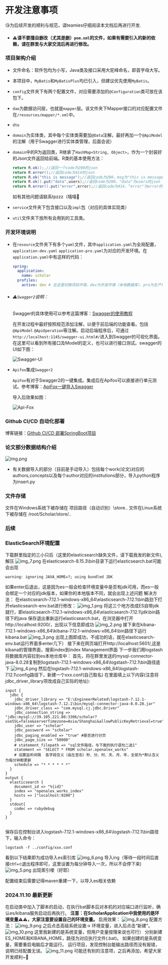 # 开发注意事项

😘为后续开发的顺利与规范，请teamies仔细阅读本文档后再进行开发.

* #### ⚠️请不要擅自删改（尤其是删）`pom.xml`的文件，如果有需要引入的新的依赖，请在群里与大家交流后再进行修改。

### 项目架构介绍

* 文件命名：软件包均为小写，Java类及接口采用大驼峰命名，即首字母大写。

* 本项目中，`MyBatis`和`MyBatisPlus`均已引入，但建议优先使用`MyBatis`。

* `config`文件夹下有两个配置文件，对应需要添加的`@Configuration`类可放在该包下。

* `dao`为数据访问层，也就是`mapper`层。该文件夹下Mapper接口的对应配置文件在`/resources/mapper/*.xml`中。
* `dto`
* `domain`为实体类，其中每个实体类需要加`@Data`注解，最好再加一个`@ApiModel`的注解（用于Swagger进行实体类管理，后面会说）

* `domain`中的R为返回类，R继承了`HashMap<String, Object>`，作为一个封装好的Json文件返回给前端。R类的基本使用方法：

  ```Java
  return R.ok();.//返回一个code为200的json
  return R.error();//返回code为414的json
  return R.ok("this is message");//返回code为200，msg为"this is message"的json
  return R.ok().put("data",users);//返回code为200，"data"为users的json
  return R.error().put("error",error);//返回code为414，“error"为error的json
  ```

  如有其他问题请联系tpzzz（嘻嘻🥵

* `service`文件夹下包含接口以及`impl`包（对应的具体实现类）

* `util`文件夹下放所有会用到的工具类。

### 开发环境说明

* 在`resource`文件夹下有多个`yaml`文件，其中`application.yaml`为全局配置，`application-dev.yaml`  `application-pro.yaml`为对应的开发环境。在`application.yaml`中有这样的代码：

  ```yaml
  spring:
    application:
      name: scholar
    profiles:
      active: dev # 在这里切换项目环境，dev为开发环境（本地数据库），pro为生产环境（已连接服务器数据库）
  
  ```

* ###### ⚠️`Swagger2`说明：

  Swagger的具体使用可以参考这篇博客：[Swagger的使用教程](https://blog.csdn.net/xhmico/article/details/125353535)

  在开发过程中最好按照规范添加注解，以便于前后端的功能查看。包括`@ApiModel` `@ApiOperation`等注解。启动后端程序后，可通过`http://localhost:1145/swagger-ui.html#/`进入到Swagger的可视化界面。在这里可以看到所有接口及Model的定义，也可以进行接口测试。swagger的UI如下图：

  ![Swagger-UI](docs/swagger-ui.png)

* `Apifox`集成`Swagger2`

  `ApiFox`有对于Swagger2的一键集成。集成后在Apifox可以直接进行单元测试。参考博客：[ApiFox一键导入Swagger](https://blog.csdn.net/gdjnrc_com/article/details/125560570#:~:text=Apifox%E5%A6%82%E4%BD%95%E4%B8%80%E9%94%AE)

  导入后效果如图：

  ![Api-Fox](docs/Api-fox.png)

### Github CI/CD 自动化部署 
博客链接：[Github CI/CD 部署SpringBoot项目](https://blog.csdn.net/weixin_46294086/article/details/133967079)

### 论文部分数据结构介绍
![img.png](论文数据库结构.png)

* 有关数据导入的部分（目前是手动导入）包括每个work(论文)对应的authors,concepts以及每个author对应的institutions部分，导入python程序为insert.py

### 文件存储
文件在Windows系统下被存储在 项目路径（自动识别）\store\..
文件在Linux系统下被存储在 /root/Scholar/store/..



### 后续


### ElasticSearch环境配置
下载群里指定的三小只后（这里的elasticsearch缺失文件，请下载我发的新文件),解压
![img_7.png](img_7.png)
在elasticsearch-8.15.3\bin目录下运行elasticsearch.bat可能会出现
```
warning: ignoring JAVA_HOME=?; using bundled JDK
```
如果enter后退出，这是因为es一般会检查环境变量中是否有jdk可用，而es一般会绑定一个对应的jdk版本，如果你的本地版本不同，就会出现上述问题
解决方法：
在elasticsearch-7.12.1-windows-x86_64\elasticsearch-7.12.1\bin路劲下打开elasticsearch-env.bat进行修改：
![img_1.png](img_1.png)
将这三个地方改成ES自带jdk就行，即elasticsearch-7.12.1-windows-x86_64\elasticsearch-7.12.1\jdk\bin路径下的java
保存退出重新运行elasticsearch.bat，在浏览器中打开http://localhost:9200/，出现以下信息即成功
![img_2.png](img_2.png)
接下来在kibana-7.12.1-windows-x86_64\kibana-7.12.1-windows-x86_64\bin路径下运行kibana.bat
![img_3.png](img_3.png)
出现上图即成功，不成功的话，就在elasticsearch-env.bat运行界面多enter几下）
接下来在网页端打开http://localhost:5601/,这是kibana的管理界面，搜索index到index Management界面
下一步我们用logstash将数据库内容拉到es本地仓库中：
首先，将在群里发送的mysql-connector-java-8.0.28复制到logstash-7.12.1-windows-x86_64\logstash-7.12.1\bin路径底下
![img_4.png](img_4.png)
然后在logstash-7.12.1-windows-x86_64\logstash-7.12.1\config路径下，新建一个xxx.conf(自己取名)
在里面填上以下内容(注意将jdbc_driver_library项改成自己实际的地址):
```
input {
  jdbc {
    jdbc_driver_library => "E:\EngineerRelated\logstash-7.12.1-windows-x86_64\logstash-7.12.1\bin/mysql-connector-java-8.0.28.jar"
    jdbc_driver_class => "com.mysql.cj.jdbc.Driver"
    jdbc_connection_string => "jdbc:mysql://39.105.221.80:3306/scholar?useSSL=false&serverTimezone=Asia/Shanghai&allowPublicKeyRetrieval=true"
    jdbc_user => "scholar"
    jdbc_password => "scholar"
    jdbc_paging_enabled => "true" #是否进行分页
    jdbc_page_size => "50000"
    # statement_filepath => "sql文件路径，与下面的执行语句二选1"
    statement => "SELECT * FROM scholar.openalex_works"
    # 设置监听间隔  各字段含义（由左至右）秒、分、时、天、月、年，全部为*默认含义为每分钟都更新
    schedule => "* * * * * *"
  }
}
output {
  elasticsearch {
    document_id => "%{id}"
    index => "openalex_works_index"
    hosts => ["localhost:9200"]
  }
  stdout{
    codec => rubydebug
  }
}


```
保存后在控制台进入logstash-7.12.1-windows-x86_64\logstash-7.12.1\bin路径下，输入命令：
```
logstash -f ../config/xxx.conf
```
看到以下结果即为成功导入es索引库
![img_6.png](img_6.png)
导入ing（等待一段时间后直接ctrl+c退出程序即可，这里设置为每分钟导入一次，所以不会停下来)
![img_5.png](img_5.png)
出现索引喽（好耶）

配置结束后需要记得maven重建一下，以导入es相关依赖




### 2024.11.10 最新更新
在启动类中加入了脚本的启动，在执行bat脚本后对本机的对应端口进行监听，确认es/kibana服务启动后再执行。
**注意：在ScholarApplication中我使用的是环境变量⚠️⚠️，大家注意要设置自己的环境变量。**
启用效果：
![img_8.png](img_8.png)
配置方法：
![img_9.png](img_9.png)
之后点击高级系统设置-> 环境变量，进入后点击“新建”。
![img_10.png](img_10.png)
这里我新建的是系统变量，但用户变量按理来说也可行）
分别新建ES_HOME和KIBANA_HOME，路径为对应执行文件(.bat)。
如果创建的是系统变量，需要重启电脑后才能运行。
运行项目，发现控制台能输出路径而没有报错，说明已经配置无误。
![img_11.png](img_11.png)
可能还有别的注意项，之后再添加，希望大家开发顺利~🤪
